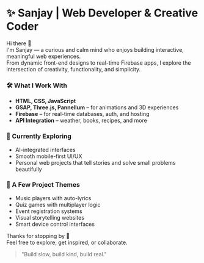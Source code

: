 # ✨ Sanjay | Web Developer & Creative Coder

Hi there 👋  
I'm Sanjay — a curious and calm mind who enjoys building interactive, meaningful web experiences.  
From dynamic front-end designs to real-time Firebase apps, I explore the intersection of creativity, functionality, and simplicity.

### 🛠️ What I Work With
- **HTML, CSS, JavaScript**
- **GSAP, Three.js, Pannellum** – for animations and 3D experiences
- **Firebase** – for real-time databases, auth, and hosting
- **API Integration** – weather, books, recipes, and more

### 🌱 Currently Exploring
- AI-integrated interfaces  
- Smooth mobile-first UI/UX  
- Personal web projects that tell stories and solve small problems beautifully

### 📁 A Few Project Themes
- Music players with auto-lyrics  
- Quiz games with multiplayer logic  
- Event registration systems  
- Visual storytelling websites  
- Smart device control interfaces  

Thanks for stopping by 🌿  
Feel free to explore, get inspired, or collaborate.

> "Build slow, build kind, build real."  
